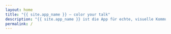 ```yaml
---
layout: home
title: "{{ site.app_name }} – color your talk"
description: "{{ site.app_name }} ist die App für echte, visuelle Kommunikation – mit einem psychologisch informierten Farbcode für Alltag und Business."
permalink: /
---
```

<!-- TODO: Replace the default hero/subhead and sections on the home layout with the exact copy you provide.
     The layout already renders: hero, value props grid, how-it-works, highlights, screenshots, testimonials, CTA. -->
